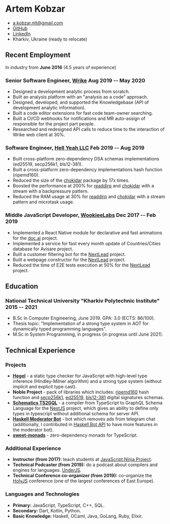 # Artem Kobzar

- <a.kobzar.nlt@gmail.com>
- [GitHub](https://github.com/JSMonk)
- [LinkedIn](https://www.linkedin.com/in/artem-kobzar-b63576153/)
- Kharkiv, Ukraine (ready to relocate)

## Recent Employment

In industry from <b>June 2016</b> (4.5 years of experience)

### <span>Senior Software Engineer, <a href="https://www.wrike.com/">Wrike</a></span> <span>Aug 2019 -- May 2020</span>

 - Designed a development analytic process from scratch.
 - Built an analysis platform with an "analysis as a code" approach.
 - Designed, developed, and supported the Knowledgebase (API of development analytic information).
 - Built a code editor extensions for fast code team-owner searching.
 - Built a CI/CD webhooks for notifications and MR auto-assign of responsible for the project part people.
 - Researched and redesigned API calls to reduce time to the interaction of Wrike web client at 30%.

### <span>Software Engineer, <a href="https://hy.dev/">Hell Yeah LLC</a></span> <span>Feb 2019 -- Aug 2019</span>

 - Built cross-platform zero-dependency DSA schemas implementations (ed25519, secp256k1, bls12-381).
 - Built a cross-platform zero-dependency implementations hash function (ripemd160).
 - Reduced the size of the [chokidar](https://github.com/paulmillr/chokidar) package by 17x times.
 - Boosted the performance at 200% for [readdirp](https://github.com/paulmillr/readdirp) and [chokidar](https://github.com/paulmillr/chokidar) with a stream with a backpressure pattern.
 - Reduced the RAM usage at 30% for [readdirp](https://github.com/paulmillr/readdirp) and [chokidar](https://github.com/paulmillr/chokidar) with a stream pattern and microtask usage.

### <span>Middle JavaScript Developer, <a href="https://www.upwork.com/o/companies/~019c0fc838498df613/">WookieeLabs</a></span> <span>Dec 2017 -- Feb 2019</span>

 - Implemented a React Native module for declarative and fast animations for the [doc.ai](https://doc.ai/) project.
 - Implemented a service for fast every month update of Countries/Cities database for Avisare project.
 - Built a customer filtering bot for the [NextLead](https://www.nextlead.io/) project.
 - Built a webpage constructor for the [NextLead](https://www.nextlead.io/) project.
 - Reduced the time of E2E tests execution at 50% for the [NextLead](https://www.nextlead.io/) project.

## Education

### <span>National Technical University "Kharkiv Polytechnic Institute"</span> <span>2015 -- 2021</span>
  - B.Sc in Computer Engineering, June 2019. GPA: 3.0 (ECTS: 86/100).
  - Thesis topic: "Implementation of a strong type system in AOT for dynamically typed programming languages".
  - M.Sc in System Programming, in progress (in progress until June 2021).

## Technical Experience

### Projects

- <b><a href="https://github.com/JSMonk/hegel">Hegel</a></b> - a static type checker for JavaScript with high-level type inference (Hindley-Milner algorithm) and a strong type system (without implicit and explicit type cast).
- <b>Noble Project</b> - pack of libraries which includes: [ripemd160](https://github.com/paulmillr/noble-ripemd160) hash function and [secp256k1](https://github.com/paulmillr/noble-secp256k1), [ed25519](https://github.com/paulmillr/noble-ed25519), [bls12-381](https://github.com/paulmillr/noble-bls12-381) digital signatures schemas. 
- <b><a href="https://github.com/nestjs/schematics/pull/119">Schematics TS2GQL</a></b> - a compiler from TypeScript to GraphQL Schema Language for the [NestJS](https://github.com/nestjs) project, which gives an ability to define only types in typescript without additional schema for server API.
- <b><a href="https://github.com/JSMonk/jsninja-moderator-bot">Haskell Moderator Bot</a></b> - bot which removes ads from telegram chat (additionally, I contributed in [Haskell Bot API](https://github.com/fizruk/telegram-bot-simple) to have more features in the moderator bot).
- <b><a href="https://github.com/JSMonk/sweet-monads">sweet-monads</a></b> - zero-dependency monads for TypeScript.

### Additional Experience

 - <b>Instructor (from 2017):</b> teach students at [JavaScript.Ninja Project](http://javascript.ninja/).
 - <b>Technical Podcaster (from 2019):</b> do a podcast about compilers and engines for languages. [UnderJS](https://underjs.ru/).
 - <b>Technical Conference co-organizer (from 2019):</b> co-organize the [HolyJS](https://holyjs.ru/) conference (one of the largest conferences of East Europe).

### Languages and Technologies
 - <b>Primary:</b> JavaScript, TypeScript, C++, SQL.
 - <b>Secondary:</b> Dart, Kotlin, Python.
 - <b>Basic Knowledge:</b> Haskell, OCaml, Java, GoLang, Ruby, Elixir.
